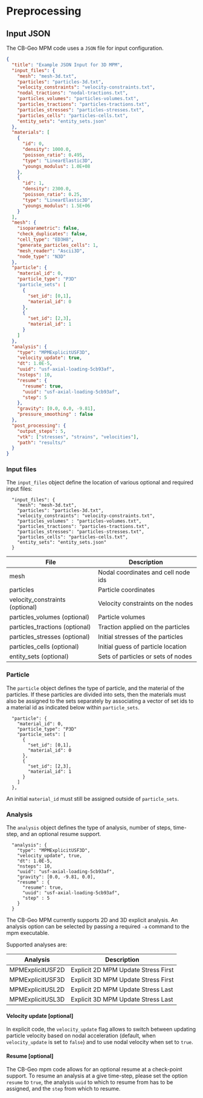 # Preprocessing

## Input JSON
The CB-Geo MPM code uses a `JSON` file for input configuration.

```JSON
{
  "title": "Example JSON Input for 3D MPM",
  "input_files": {
    "mesh": "mesh-3d.txt",
    "particles": "particles-3d.txt",
    "velocity_constraints": "velocity-constraints.txt",
    "nodal_tractions": "nodal-tractions.txt",
    "particles_volumes": "particles-volumes.txt",
    "particles_tractions": "particles-tractions.txt",
    "particles_stresses": "particles-stresses.txt",
    "particles_cells": "particles-cells.txt",
    "entity_sets": "entity_sets.json"
  },
  "materials": [
    {
      "id": 0,
      "density": 1000.0,
      "poisson_ratio": 0.495,
      "type": "LinearElastic3D",
      "youngs_modulus": 1.0E+08
    },
    {
      "id": 1,
      "density": 2300.0,
      "poisson_ratio": 0.25,
      "type": "LinearElastic3D",
      "youngs_modulus": 1.5E+06
    }
  ],
  "mesh": {
    "isoparametric": false,
    "check_duplicates": false,
    "cell_type": "ED3H8",
    "generate_particles_cells": 1,
    "mesh_reader": "Ascii3D",
    "node_type": "N3D"
  },
  "particle": {
    "material_id": 0,
    "particle_type": "P3D"
    "particle_sets": [
      {
        "set_id": [0,1],
        "material_id": 0
      },
      {
        "set_id": [2,3],
        "material_id": 1
      }
    ]
  },
  "analysis": {
    "type": "MPMExplicitUSF3D",
    "velocity_update": true,
    "dt": 1.0E-5,
    "uuid": "usf-axial-loading-5cb93af",
    "nsteps": 10,
    "resume": {
      "resume": true,
      "uuid": "usf-axial-loading-5cb93af",
      "step": 5
    },
    "gravity": [0.0, 0.0, -9.81],
    "pressure_smoothing" : false
  },
  "post_processing": {
    "output_steps": 5,
    "vtk": ["stresses", "strains", "velocities"],
    "path": "results/"
  }
}
```
### Input files

The `input_files` object define the location of various optional and required input files:
```
  "input_files": {
    "mesh": "mesh-3d.txt",
    "particles": "particles-3d.txt",
    "velocity_constraints": "velocity-constraints.txt",
    "particles_volumes" : "particles-volumes.txt",
    "particles_tractions": "particles-tractions.txt",
    "particles_stresses": "particles-stresses.txt",
    "particles_cells": "particles-cells.txt",
    "entity_sets": "entity_sets.json"
  }
```

|File					| Description				|
|---------------------------------------|---------------------------------------|
|mesh					| Nodal coordinates and cell node ids	|
|particles				| Particle coordinates			|
|velocity_constraints (optional) 	| Velocity constraints on the nodes	|
|particles_volumes (optional) 		| Particle volumes			|
|particles_tractions (optional) 	| Traction applied on the particles	|
|particles_stresses (optional) 		| Initial stresses of the particles	|
|particles_cells (optional) 		| Initial guess of particle location	|
|entity_sets (optional)                 | Sets of particles or sets of nodes    |

### Particle

The `particle` object defines the type of particle, and the material of the particles. If these particles are divided into sets, then the materials must also be assigned to the sets separately by associating a vector of set ids to a material id as indicated below within `particle_sets`.

```
  "particle": {
    "material_id": 0,
    "particle_type": "P3D"
    "particle_sets": [
      {
        "set_id": [0,1],
        "material_id": 0
      },
      {
        "set_id": [2,3],
        "material_id": 1
      }
    ]
  },
```

An initial `material_id` must still be assigned outside of `particle_sets`.

### Analysis

The `analysis` object defines the type of analysis, number of steps, time-step, and an optional resume support.

```
  "analysis": {
    "type": "MPMExplicitUSF3D",
    "velocity_update", true,
    "dt": 1.0E-5,
    "nsteps": 10,
    "uuid": "usf-axial-loading-5cb93af",
    "gravity": [0.0, -9.81, 0.0],
    "resume" : {
      "resume": true,
      "uuid": "usf-axial-loading-5cb93af",
      "step" : 5
    }
  }
```

The CB-Geo MPM currently supports 2D and 3D explicit analysis. An analysis option can be selected by passing a required `-a` command to the mpm executable.

Supported analyses are:

|Analysis		| Description				|
|-----------------------|---------------------------------------|
|MPMExplicitUSF2D	| Explicit 2D MPM Update Stress First	|
|MPMExplicitUSF3D	| Explicit 3D MPM Update Stress First	|
|MPMExplicitUSL2D 	| Explicit 2D MPM Update Stress Last	|
|MPMExplicitUSL3D 	| Explicit 3D MPM Update Stress Last	|


#### Velocity update [optional]

In explicit code, the `velocity_update` flag allows to switch between updating particle velocity based on nodal acceleration (default, when `velocity_update` is set to `false`) and to use nodal velocity when set to `true`.

#### Resume [optional]

The CB-Geo mpm code allows for an optional resume at a check-point support. To resume an analysis at a give time-step, please set the option `resume` to `true`, the analysis `uuid` to which to resume from has to be assigned, and the `step` from which to resume. 

